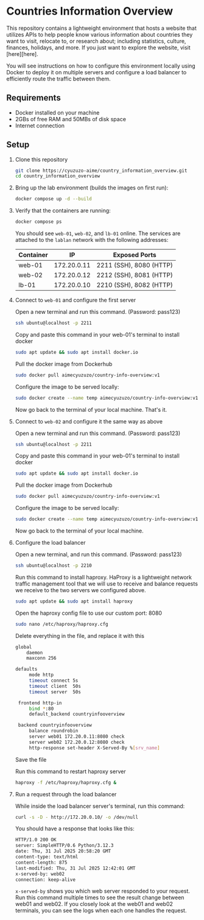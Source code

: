 # Countries Information Overview

This repository contains a lightweight environment that hosts a website that utilizes APIs to help people know various information about countries they want to visit, relocate to, or research about; including statistics, culture, finances, holidays, and more. If you just want to explore the website, visit [here][here].

You will see instructions on how to configure this environment locally using Docker to deploy it on multiple servers and configure a load balancer to efficiently route the traffic between them.

## Requirements

- Docker installed on your machine
- 2GBs of free RAM and 50MBs of disk space
- Internet connection

## Setup

1. Clone this repository
   ```bash
   git clone https://cyuzuzo-aime/country_information_overview.git
   cd country_information_overview
   ```
2. Bring up the lab environment (builds the images on first run):
   ```bash
   docker compose up -d --build
   ```
3. Verify that the containers are running:
   ```bash
   docker compose ps
   ```
   You should see `web-01`, `web-02`, and `lb-01` online. The services are attached to the `lablan` network with the following addresses:

   | Container | IP           | Exposed Ports |
   |---------- |------------- |---------------|
   | web-01    | 172.20.0.11  | 2211 (SSH), 8080 (HTTP) |
   | web-02    | 172.20.0.12  | 2212 (SSH), 8081 (HTTP) |
   | lb-01     | 172.20.0.10  | 2210 (SSH), 8082 (HTTP) |
4. Connect to `web-01` and configure the first server

   Open a new terminal and run this command. (Password: pass123)
   ```bash
   ssh ubuntu@localhost -p 2211
   ```

   Copy and paste this command in your web-01's terminal to install docker
   ```bash
   sudo apt update && sudo apt install docker.io
   ```

   Pull the docker image from Dockerhub
   ```bash
   sudo docker pull aimecyuzuzo/country-info-overview:v1
   ```

   Configure the image to be served locally:
   ```bash
   sudo docker create --name temp aimecyuzuzo/country-info-overview:v1 && sudo docker cp temp:/usr/share/nginx/html ./static-site && sudo docker rm temp && cd static-site && python3 -m http.server 8080 --bind 0.0.0.0
   ```
   Now go back to the terminal of your local machine.
   That's it.
5. Connect to `web-02` and configure it the same way as above

   Open a new terminal and run this command. (Password: pass123)
   ```bash
   ssh ubuntu@localhost -p 2211
   ```

   Copy and paste this command in your web-01's terminal to install docker
   ```bash
   sudo apt update && sudo apt install docker.io
   ```

   Pull the docker image from Dockerhub
   ```bash
   sudo docker pull aimecyuzuzo/country-info-overview:v1
   ```

   Configure the image to be served locally:
   ```bash
   sudo docker create --name temp aimecyuzuzo/country-info-overview:v1 && sudo docker cp temp:/usr/share/nginx/html ./static-site && sudo docker rm temp && cd static-site && python3 -m http.server 8080 --bind 0.0.0.0
   ```
   Now go back to the terminal of your local machine.
6. Configure the load balancer

   Open a new terminal, and run this command. (Password: pass123)
   ```bash
   ssh ubuntu@localhost -p 2210
   ```
   
   Run this command to install haproxy. HaProxy is a lightweight network traffic management tool that we will use to receive and balance requests we receive to the two servers we configured above.
   ```bash
   sudo apt update && sudo apt install haproxy
   ```

   Open the haproxy config file to use our custom port: 8080
   ```bash
   sudo nano /etc/haproxy/haproxy.cfg
   ```

   Delete everything in the file, and replace it with this
   ```bash
   global
       daemon
       maxconn 256

   defaults
        mode http
        timeout connect 5s
        timeout client  50s
        timeout server  50s

    frontend http-in
        bind *:80
        default_backend countryinfooverview

    backend countryinfooverview
        balance roundrobin
        server web01 172.20.0.11:8080 check
        server web02 172.20.0.12:8080 check
        http-response set-header X-Served-By %[srv_name]
    ```
    Save the file

   Run this command to restart haproxy server
   ```bash
   haproxy -f /etc/haproxy/haproxy.cfg &
   ```
7. Run a request through the load balancer

   While inside the load balancer server's terminal, run this command:
   ```bash
   curl -s -D - http://172.20.0.10/ -o /dev/null
   ```
   You should have a response that looks like this:
   ```bash
   HTTP/1.0 200 OK
   server: SimpleHTTP/0.6 Python/3.12.3
   date: Thu, 31 Jul 2025 20:58:20 GMT
   content-type: text/html
   content-length: 875
   last-modified: Thu, 31 Jul 2025 12:42:01 GMT
   x-served-by: web02
   connection: keep-alive
   ```

   `x-served-by` shows you which web server responded to your request. Run this command multiple times to see the result change between web01 and web02.
   If you closely look at the web01 and web02 terminals, you can see the logs when each one handles the request.